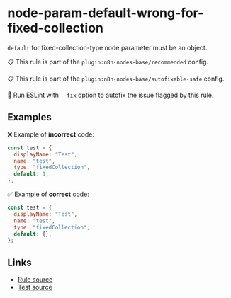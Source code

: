 [//]: # "File generated from a template. Do not edit this file directly."

# node-param-default-wrong-for-fixed-collection

`default` for fixed-collection-type node parameter must be an object.

📋 This rule is part of the `plugin:n8n-nodes-base/recommended` config.

📋 This rule is part of the `plugin:n8n-nodes-base/autofixable-safe` config.

🔧 Run ESLint with `--fix` option to autofix the issue flagged by this rule.

## Examples

❌ Example of **incorrect** code:

```js
const test = {
  displayName: "Test",
  name: "test",
  type: "fixedCollection",
  default: 1,
};
```

✅ Example of **correct** code:

```js
const test = {
  displayName: "Test",
  name: "test",
  type: "fixedCollection",
  default: {},
};
```

## Links

- [Rule source](../../lib/rules/node-param-default-wrong-for-fixed-collection.ts)
- [Test source](../../tests/node-param-default-wrong-for-fixed-collection.test.ts)
